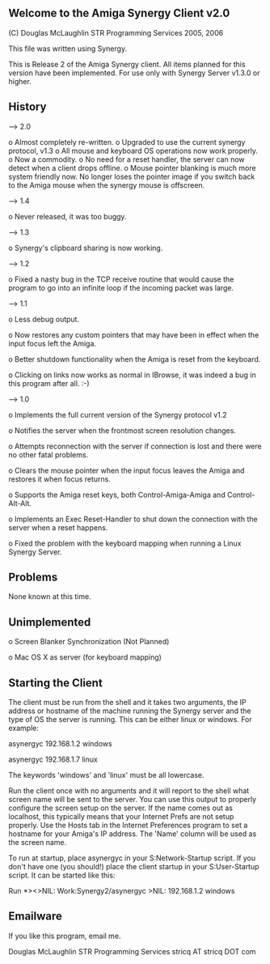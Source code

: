 
Welcome to the Amiga Synergy Client v2.0
----------------------------------------

(C) Douglas McLaughlin
    STR Programming Services
    2005, 2006

This file was written using Synergy.

This is Release 2 of the Amiga Synergy client.  All items planned for this
version have been implemented.  For use only with Synergy Server v1.3.0 or
higher.


History
-------
--> 2.0

o Almost completely re-written.
o Upgraded to use the current synergy protocol, v1.3
o All mouse and keyboard OS operations now work properly.
o Now a commodity.
o No need for a reset handler, the server can now detect when a client
  drops offline.
o Mouse pointer blanking is much more system friendly now.  No longer
  loses the pointer image if you switch back to the Amiga mouse when the
  synergy mouse is offscreen.

--> 1.4

o Never released, it was too buggy.

--> 1.3

o Synergy's clipboard sharing is now working.

--> 1.2

o Fixed a nasty bug in the TCP receive routine that would cause the program
  to go into an infinite loop if the incoming packet was large.

--> 1.1

o Less debug output.

o Now restores any custom pointers that may have been in effect when the input
  focus left the Amiga.

o Better shutdown functionality when the Amiga is reset from the keyboard.

o Clicking on links now works as normal in IBrowse, it was indeed a bug in
  this program after all.  :-)


--> 1.0

o Implements the full current version of the Synergy protocol v1.2

o Notifies the server when the frontmost screen resolution changes.

o Attempts reconnection with the server if connection is lost and there
  were no other fatal problems.

o Clears the mouse pointer when the input focus leaves the Amiga and
  restores it when focus returns.

o Supports the Amiga reset keys, both Control-Amiga-Amiga and
  Control-Alt-Alt.

o Implements an Exec Reset-Handler to shut down the connection with the
  server when a reset happens.

o Fixed the problem with the keyboard mapping when running a Linux Synergy
  Server.


Problems
--------

None known at this time.


Unimplemented
-------------

o Screen Blanker Synchronization (Not Planned)

o Mac OS X as server (for keyboard mapping)


Starting the Client
-------------------

The client must be run from the shell and it takes two arguments, the IP
address or hostname of the machine running the Synergy server and the type
of OS the server is running.  This can be either linux or windows. For
example:

asynergyc 192.168.1.2 windows

asynergyc 192.168.1.7 linux

The keywords 'windows' and 'linux' must be all lowercase.

Run the client once with no arguments and it will report to the shell what
screen name will be sent to the server.  You can use this output to properly
configure the screen setup on the server.  If the name comes out as localhost,
this typically means that your Internet Prefs are not setup properly.  Use the
Hosts tab in the Internet Preferences program to set a hostname for your
Amiga's IP address.  The 'Name' column will be used as the screen name.

To run at startup, place asynergyc in your S:Network-Startup script.  If
you don't have one (you should!) place the client startup in your
S:User-Startup script.  It can be started like this:

Run *><>NIL: Work:Synergy2/asynergyc >NIL: 192.168.1.2 windows


Emailware
---------

If you like this program, email me.

Douglas McLaughlin
STR Programming Services
stricq AT stricq DOT com

